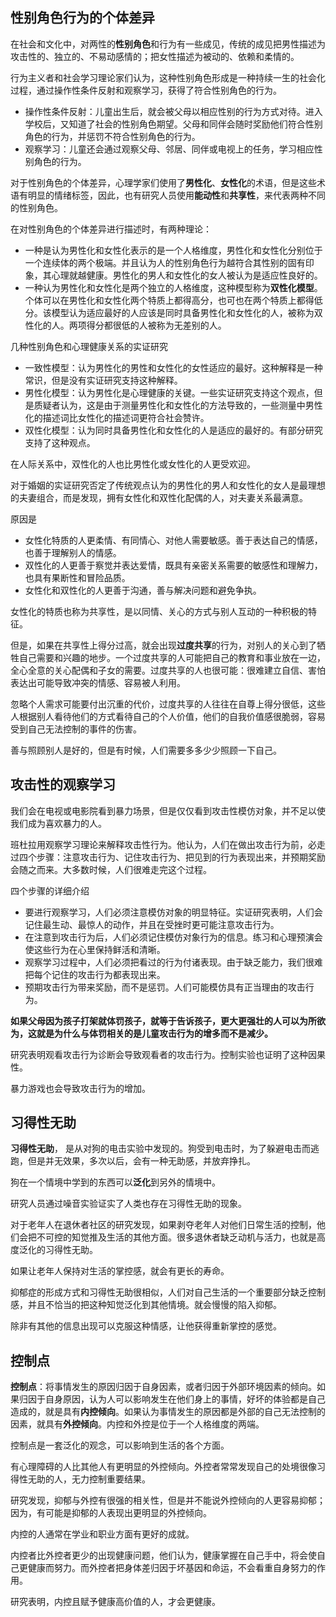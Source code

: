 ## 性别角色行为的个体差异

在社会和文化中，对两性的**性别角色**和行为有一些成见，传统的成见把男性描述为攻击性的、独立的、不易动感情的；把女性描述为被动的、依赖和柔情的。

行为主义者和社会学习理论家们认为，这种性别角色形成是一种持续一生的社会化过程，通过操作性条件反射和观察学习，获得了符合性别角色的行为。

+ 操作性条件反射：儿童出生后，就会被父母以相应性别的行为方式对待。进入学校后，又知道了社会的性别角色期望。父母和同伴会随时奖励他们符合性别角色的行为，并惩罚不符合性别角色的行为。
+ 观察学习：儿童还会通过观察父母、邻居、同伴或电视上的任务，学习相应性别角色的行为。



对于性别角色的个体差异，心理学家们使用了**男性化**、**女性化**的术语，但是这些术语有明显的情绪标签，因此，也有研究人员使用**能动性**和**共享性**，来代表两种不同的性别角色。

在对性别角色的个体差异进行描述时，有两种理论：

+ 一种是认为男性化和女性化表示的是一个人格维度，男性化和女性化分别位于一个连续体的两个极端。并且认为人的性别角色行为越符合其性别的固有印象，其心理就越健康。男性化的男人和女性化的女人被认为是适应性良好的。
+ 一种认为男性化和女性化是两个独立的人格维度，这种模型称为**双性化模型**。个体可以在男性化和女性化两个特质上都得高分，也可也在两个特质上都得低分。该模型认为适应最好的人应该是同时具备男性化和女性化的人，被称为双性化的人。两项得分都很低的人被称为无差别的人。



几种性别角色和心理健康关系的实证研究

+ 一致性模型：认为男性化的男性和女性化的女性适应的最好。这种解释是一种常识，但是没有实证研究支持这种解释。
+ 男性化模型：认为男性化是心理健康的关键。一些实证研究支持这个观点，但是质疑者认为，这是由于测量男性化和女性化的方法导致的，一些测量中男性化的描述词比女性化的描述词更符合社会赞许。
+ 双性化模型：认为同时具备男性化和女性化的人是适应的最好的。有部分研究支持了这种观点。



在人际关系中，双性化的人也比男性化或女性化的人更受欢迎。

对于婚姻的实证研究否定了传统观点认为的男性化的男人和女性化的女人是最理想的夫妻组合，而是发现，拥有女性化和双性化配偶的人，对夫妻关系最满意。

原因是

+ 女性化特质的人更柔情、有同情心、对他人需要敏感。善于表达自己的情感，也善于理解别人的情感。
+ 双性化的人更善于察觉并表达爱情，既具有亲密关系需要的敏感性和理解力，也具有果断性和冒险品质。
+ 女性化和双性化的人更善于沟通，善与解决问题和避免争执。



女性化的特质也称为共享性，是以同情、关心的方式与别人互动的一种积极的特征。

但是，如果在共享性上得分过高，就会出现**过度共享**的行为，对别人的关心到了牺牲自己需要和兴趣的地步。一个过度共享的人可能把自己的教育和事业放在一边，全心全意的关心配偶和子女的需要。过度共享的人也很可能：很难建立自信、害怕表达出可能导致冲突的情感、容易被人利用。



忽略个人需求可能要付出沉重的代价，过度共享的人往往在自尊上得分很低，这些人根据别人看待他们的方式看待自己的个人价值，他们的自我价值感很脆弱，容易受到自己无法控制的事件的伤害。

善与照顾别人是好的，但是有时候，人们需要多多少少照顾一下自己。



## 攻击性的观察学习



我们会在电视或电影院看到暴力场景，但是仅仅看到攻击性模仿对象，并不足以使我们成为喜欢暴力的人。



班杜拉用观察学习理论来解释攻击性行为。他认为，人们在做出攻击行为前，必走过四个步骤：注意攻击行为、记住攻击行为、把见到的行为表现出来，并预期奖励会随之而来。大多数时候，人们很难走完这个过程。

四个步骤的详细介绍

+ 要进行观察学习，人们必须注意模仿对象的明显特征。实证研究表明，人们会记住最生动、最惊人的动作，并且在受挫时更可能注意攻击行为。
+ 在注意到攻击行为后，人们必须记住模仿对象行为的信息。练习和心理预演会使这些行为在心里保持鲜活和清晰。
+ 观察学习过程中，人们必须把看过的行为付诸表现。由于缺乏能力，我们很难把每个记住的攻击行为都表现出来。
+ 预期攻击行为带来奖励，而不是惩罚。人们可能模仿具有正当理由的攻击行为。



**如果父母因为孩子打架就体罚孩子，就等于告诉孩子，更大更强壮的人可以为所欲为，这就是为什么与体罚相关的是儿童攻击行为的增多而不是减少。**



研究表明观看攻击行为诊断会导致观看者的攻击行为。控制实验也证明了这种因果性。

暴力游戏也会导致攻击行为的增加。



## 习得性无助

**习得性无助**， 是从对狗的电击实验中发现的。狗受到电击时，为了躲避电击而逃跑，但是并无效果，多次以后，会有一种无助感，并放弃挣扎。

狗在一个情境中学到的东西可以**泛化**到另外的情境中。



研究人员通过噪音实验证实了人类也存在习得性无助的现象。



对于老年人在退休者社区的研究发现，如果剥夺老年人对他们日常生活的控制，他们会把不可控的知觉推及生活的其他方面。很多退休者缺乏动机与活力，也就是高度泛化的习得性无助。

如果让老年人保持对生活的掌控感，就会有更长的寿命。



抑郁症的形成方式和习得性无助很相似，人们对自己生活的一个重要部分缺乏控制感，并且不恰当的把这种知觉泛化到其他情境。就会慢慢的陷入抑郁。

除非有其他的信息出现可以克服这种情感，让他获得重新掌控的感觉。



## 控制点

**控制点**：将事情发生的原因归因于自身因素，或者归因于外部环境因素的倾向。如果归因于自身原因，认为人可以影响发生在他们身上的事情，好坏的体验都是自己造成的，就是具有**内控倾向**。如果认为事情发生的原因都是外部的自己无法控制的因素，就具有**外控倾向**。内控和外控是位于一个人格维度的两端。



控制点是一套泛化的观念，可以影响到生活的各个方面。



有心理障碍的人比其他人有更明显的外控倾向。外控者常常发现自己的处境很像习得性无助的人，无力控制重要结果。

研究发现，抑郁与外控有很强的相关性，但是并不能说外控倾向的人更容易抑郁；因为，有可能是抑郁的人表现出更明显的外控倾向。



内控的人通常在学业和职业方面有更好的成就。



内控者比外控者更少的出现健康问题，他们认为，健康掌握在自己手中，将会使自己更健康而努力。而外控者把身体差归因于坏基因和命运，不会看重自身努力的作用。



研究表明，内控且赋予健康高价值的人，才会更健康。
